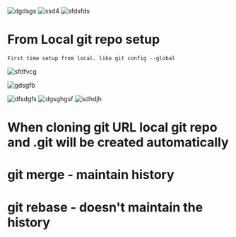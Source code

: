 ![dgdsgs](https://github.com/Sri-Learnings/Azure-Devops/assets/130881628/9f0e4432-79b1-4742-9b93-022362923eb0)
![ssd4](https://github.com/Sri-Learnings/Azure-Devops/assets/130881628/105a1ebd-156a-4dd1-b98d-b0f2969ed9d2)
![sfdsfds](https://github.com/Sri-Learnings/Azure-Devops/assets/130881628/763db2d7-a64e-40b3-8232-c061365d799b)

# From Local git repo setup

~~~
First time setup from local. like git config --global
~~~

![sfdfvcg](https://github.com/Sri-Learnings/Azure-Devops/assets/130881628/0e1b2d02-f3ed-496a-ab06-e014e6af7bcf)

![gdsgfb](https://github.com/Sri-Learnings/Azure-Devops/assets/130881628/9ccb9cf5-0f08-43bc-8d32-c9f83e65ae43)

![dfsdgfs](https://github.com/Sri-Learnings/Azure-Devops/assets/130881628/25b721c1-2ad0-496d-997d-bd7a442ed280)
![dgsghgsf](https://github.com/Sri-Learnings/Azure-Devops/assets/130881628/f658a0bb-1120-4aa9-b686-43065b8d1105)
![sdhdjh](https://github.com/Sri-Learnings/Azure-Devops/assets/130881628/415b52a7-d7e5-4cfe-9d7f-b6805b4c58c9)

# When cloning git URL local git repo and .git will be created  automatically 
# git merge - maintain history 
# git rebase - doesn't maintain the history
